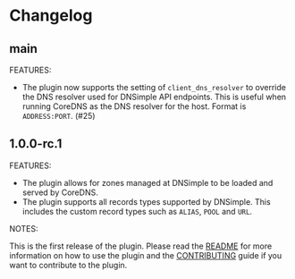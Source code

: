 # Changelog

## main

FEATURES:

- The plugin now supports the setting of `client_dns_resolver` to override the DNS resolver used for DNSimple API endpoints. This is useful when running CoreDNS as the DNS resolver for the host. Format is `ADDRESS:PORT`. (#25)

## 1.0.0-rc.1

FEATURES:

- The plugin allows for zones managed at DNSimple to be loaded and served by CoreDNS.
- The plugin supports all records types supported by DNSimple. This includes the custom record types such as `ALIAS`, `POOL` and `URL`.

NOTES:

This is the first release of the plugin.
Please read the [README](./README.md) for more information on how to use the plugin and the [CONTRIBUTING](./CONTRIBUTING.md) guide if you want to contribute to the plugin.
